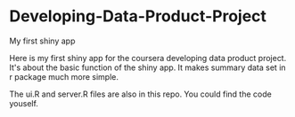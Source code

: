 # Developing-Data-Product-Project
My first shiny app

Here is my first shiny app for the coursera developing data product project. It's about the basic function of the shiny app.
It makes summary data set in r package much more simple.

The ui.R and server.R files are also in this repo. You could find the code youself.
